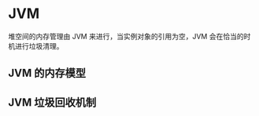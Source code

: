 # JVM







堆空间的内存管理由 JVM 来进行，当实例对象的引用为空，JVM 会在恰当的时机进行垃圾清理。







## JVM 的内存模型





## JVM 垃圾回收机制

